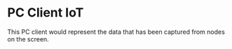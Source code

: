 # PC Client IoT
This PC client would represent the data that has been captured from nodes on the screen.
